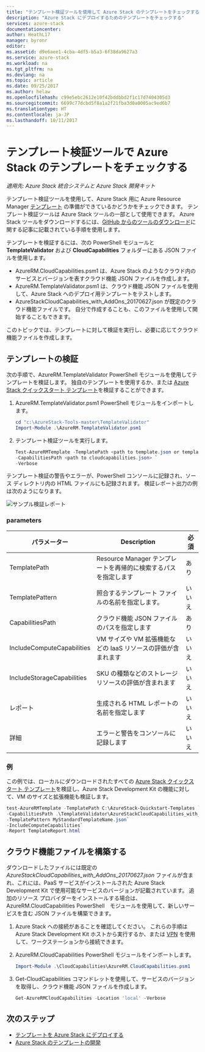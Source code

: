 ```yaml
---
title: "テンプレート検証ツールを使用して Azure Stack のテンプレートをチェックする | Microsoft Docs"
description: "Azure Stack にデプロイするためのテンプレートをチェックする"
services: azure-stack
documentationcenter: 
author: HeathL17
manager: byronr
editor: 
ms.assetid: d9e6aee1-4cba-4df5-b5a3-6f38da9627a3
ms.service: azure-stack
ms.workload: na
ms.tgt_pltfrm: na
ms.devlang: na
ms.topic: article
ms.date: 09/25/2017
ms.author: helaw
ms.openlocfilehash: c99e5ebc2612e10f42bddbbd2f1c17d7404305d3
ms.sourcegitcommit: 6699c77dcbd5f8a1a2f21fba3d0a0005ac9ed6b7
ms.translationtype: HT
ms.contentlocale: ja-JP
ms.lasthandoff: 10/11/2017
---
```

# <a name="check-your-templates-for-azure-stack-with-template-validator"></a>テンプレート検証ツールで Azure Stack のテンプレートをチェックする

*適用先: Azure Stack 統合システムと Azure Stack 開発キット*

テンプレート検証ツールを使用して、Azure Stack 用に Azure Resource Manager [テンプレート](azure-stack-arm-templates.md) の準備ができているかどうかをチェックできます。 テンプレート検証ツールは Azure Stack ツールの一部として使用できます。 Azure Stack ツールをダウンロードするには、[GitHub からのツールのダウンロード](azure-stack-powershell-download.md)に関する記事に記載されている手順を使用します。 

テンプレートを検証するには、次の PowerShell モジュールと **TemplateValidator** および **CloudCapabilities** フォルダーにある JSON ファイルを使用します。 

 - AzureRM.CloudCapabilities.psm1 は、Azure Stack のようなクラウド内のサービスとバージョンを表すクラウド機能 JSON ファイルを作成します。
 - AzureRM.TemplateValidator.psm1 は、クラウド機能 JSON ファイルを使用して、Azure Stack へのデプロイ用テンプレートをテストします。
 - AzureStackCloudCapabilities_with_AddOns_20170627.json が既定のクラウド機能ファイルです。  自分で作成することも、このファイルを使用して開始することもできます。 

このトピックでは、テンプレートに対して検証を実行し、必要に応じてクラウド機能ファイルを作成します。

## <a name="validate-templates"></a>テンプレートの検証
次の手順で、AzureRM.TemplateValidator PowerShell モジュールを使用してテンプレートを検証します。 独自のテンプレートを使用するか、または [Azure Stack クイックスタート テンプレート](https://github.com/Azure/AzureStack-QuickStart-Templates)を検証することができます。

1.  AzureRM.TemplateValidator.psm1 PowerShell モジュールをインポートします。
    
    ```PowerShell
    cd "c:\AzureStack-Tools-master\TemplateValidator"
    Import-Module .\AzureRM.TemplateValidator.psm1
    ```

2.  テンプレート検証ツールを実行します。

    ```PowerShell
    Test-AzureRMTemplate -TemplatePath <path to template.json or template folder> `
    -CapabilitiesPath <path to cloudcapabilities.json> `
    -Verbose
    ```

テンプレート検証の警告やエラーが、PowerShell コンソールに記録され、ソース ディレクトリ内の HTML ファイルにも記録されます。 検証レポート出力の例は次のようになります。

![サンプル検証レポート](./media/azure-stack-validate-templates/image1.png)

### <a name="parameters"></a>parameters

| パラメーター | Description | 必須 |
| ----- | -----| ----- |
| TemplatePath | Resource Manager テンプレートを再帰的に検索するパスを指定します | あり | 
| TemplatePattern | 照合するテンプレート ファイルの名前を指定します。 | いいえ |
| CapabilitiesPath | クラウド機能 JSON ファイルのパスを指定します | あり | 
| IncludeComputeCapabilities | VM サイズや VM 拡張機能などの IaaS リソースの評価が含まれます | いいえ |
| IncludeStorageCapabilities | SKU の種類などのストレージ リソースの評価が含まれます | いいえ |
| レポート | 生成される HTML レポートの名前を指定します | いいえ |
| 詳細 | エラーと警告をコンソールに記録します | いいえ|


### <a name="examples"></a>例
この例では、ローカルにダウンロードされたすべての [Azure Stack クイックスタート テンプレート](https://github.com/Azure/AzureStack-QuickStart-Templates)を検証し、Azure Stack Development Kit の機能に対して、VM のサイズと拡張機能も検証します。

```PowerShell
test-AzureRMTemplate -TemplatePath C:\AzureStack-Quickstart-Templates `
-CapabilitiesPath .\TemplateValidator\AzureStackCloudCapabilities_with_AddOns_20170627.json.json `
-TemplatePattern MyStandardTemplateName.json`
-IncludeComputeCapabilities`
-Report TemplateReport.html
```

## <a name="build-cloud-capabilities-file"></a>クラウド機能ファイルを構築する
ダウンロードしたファイルには既定の *AzureStackCloudCapabilities_with_AddOns_20170627.json* ファイルが含まれ、これには、PaaS サービスがインストールされた Azure Stack Development Kit で使用可能なサービスのバージョンが記載されています。  追加のリソース プロバイダーをインストールする場合は、AzureRM.CloudCapabilities PowerShell　モジュールを使用して、新しいサービスを含む JSON ファイルを構築できます。  

1.  Azure Stack への接続があることを確認してください。  これらの手順は Azure Stack Development Kit ホストから実行するか、または [VPN](azure-stack-connect-azure-stack.md#connect-to-azure-stack-with-vpn) を使用して、ワークステーションから接続できます。 
2.  AzureRM.CloudCapabilities PowerShell モジュールをインポートします。

    ```PowerShell
    Import-Module .\CloudCapabilities\AzureRM.CloudCapabilities.psm1
    ``` 

3.  Get-CloudCapabilities コマンドレットを使用して、サービスのバージョンを取得し、クラウド機能 JSON ファイルを作成します。

    ```PowerShell
    Get-AzureRMCloudCapabilities -Location 'local' -Verbose
    ```             


## <a name="next-steps"></a>次のステップ
 - [テンプレートを Azure Stack にデプロイする](azure-stack-arm-templates.md)
 - [Azure Stack のテンプレートの開発](azure-stack-develop-templates.md)


